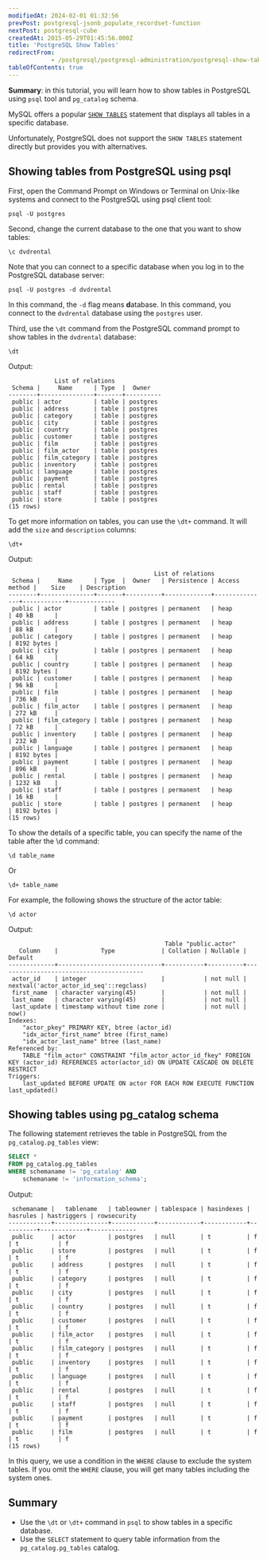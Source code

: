 ```yaml
---
modifiedAt: 2024-02-01 01:32:56
prevPost: postgresql-jsonb_populate_recordset-function
nextPost: postgresql-cube
createdAt: 2015-05-29T01:45:56.000Z
title: 'PostgreSQL Show Tables'
redirectFrom: 
            - /postgresql/postgresql-administration/postgresql-show-tables
tableOfContents: true
---
```


**Summary**: in this tutorial, you will learn how to show tables in PostgreSQL using `psql` tool and `pg_catalog` schema.

MySQL offers a popular [`SHOW TABLES`](http://www.mysqltutorial.org/mysql-show-tables/) statement that displays all tables in a specific database.

Unfortunately, PostgreSQL does not support the `SHOW TABLES` statement directly but provides you with alternatives.

## Showing tables from PostgreSQL using psql

First, open the Command Prompt on Windows or Terminal on Unix-like systems and connect to the PostgreSQL using psql client tool:

```
psql -U postgres
```

Second, change the current database to the one that you want to show tables:

```
\c dvdrental
```

Note that you can connect to a specific database when you log in to the PostgreSQL database server:

```
psql -U postgres -d dvdrental
```

In this command, the `-d` flag means **d**atabase. In this command, you connect to the `dvdrental` database using the `postgres` user.

Third, use the `\dt` command from the PostgreSQL command prompt to show tables in the `dvdrental` database:

```
\dt
```

Output:

```
             List of relations
 Schema |     Name      | Type  |  Owner
--------+---------------+-------+----------
 public | actor         | table | postgres
 public | address       | table | postgres
 public | category      | table | postgres
 public | city          | table | postgres
 public | country       | table | postgres
 public | customer      | table | postgres
 public | film          | table | postgres
 public | film_actor    | table | postgres
 public | film_category | table | postgres
 public | inventory     | table | postgres
 public | language      | table | postgres
 public | payment       | table | postgres
 public | rental        | table | postgres
 public | staff         | table | postgres
 public | store         | table | postgres
(15 rows)
```

To get more information on tables, you can use the `\dt+` command. It will add the `size` and `description` columns:

```
\dt+
```

Output:

```
                                         List of relations
 Schema |     Name      | Type  |  Owner   | Persistence | Access method |    Size    | Description
--------+---------------+-------+----------+-------------+---------------+------------+-------------
 public | actor         | table | postgres | permanent   | heap          | 40 kB      |
 public | address       | table | postgres | permanent   | heap          | 88 kB      |
 public | category      | table | postgres | permanent   | heap          | 8192 bytes |
 public | city          | table | postgres | permanent   | heap          | 64 kB      |
 public | country       | table | postgres | permanent   | heap          | 8192 bytes |
 public | customer      | table | postgres | permanent   | heap          | 96 kB      |
 public | film          | table | postgres | permanent   | heap          | 736 kB     |
 public | film_actor    | table | postgres | permanent   | heap          | 272 kB     |
 public | film_category | table | postgres | permanent   | heap          | 72 kB      |
 public | inventory     | table | postgres | permanent   | heap          | 232 kB     |
 public | language      | table | postgres | permanent   | heap          | 8192 bytes |
 public | payment       | table | postgres | permanent   | heap          | 896 kB     |
 public | rental        | table | postgres | permanent   | heap          | 1232 kB    |
 public | staff         | table | postgres | permanent   | heap          | 16 kB      |
 public | store         | table | postgres | permanent   | heap          | 8192 bytes |
(15 rows)
```

To show the details of a specific table, you can specify the name of the table after the \\d command:

```
\d table_name
```

Or

```
\d+ table_name
```

For example, the following shows the structure of the actor table:

```
\d actor
```

Output:

```
                                            Table "public.actor"
   Column    |            Type             | Collation | Nullable |                 Default
-------------+-----------------------------+-----------+----------+-----------------------------------------
 actor_id    | integer                     |           | not null | nextval('actor_actor_id_seq'::regclass)
 first_name  | character varying(45)       |           | not null |
 last_name   | character varying(45)       |           | not null |
 last_update | timestamp without time zone |           | not null | now()
Indexes:
    "actor_pkey" PRIMARY KEY, btree (actor_id)
    "idx_actor_first_name" btree (first_name)
    "idx_actor_last_name" btree (last_name)
Referenced by:
    TABLE "film_actor" CONSTRAINT "film_actor_actor_id_fkey" FOREIGN KEY (actor_id) REFERENCES actor(actor_id) ON UPDATE CASCADE ON DELETE RESTRICT
Triggers:
    last_updated BEFORE UPDATE ON actor FOR EACH ROW EXECUTE FUNCTION last_updated()
```

## Showing tables using pg_catalog schema

The following statement retrieves the table in PostgreSQL from the `pg_catalog.pg_tables` view:

```sql
SELECT *
FROM pg_catalog.pg_tables
WHERE schemaname != 'pg_catalog' AND
    schemaname != 'information_schema';
```

Output:

```
 schemaname |   tablename   | tableowner | tablespace | hasindexes | hasrules | hastriggers | rowsecurity
------------+---------------+------------+------------+------------+----------+-------------+-------------
 public     | actor         | postgres   | null       | t          | f        | t           | f
 public     | store         | postgres   | null       | t          | f        | t           | f
 public     | address       | postgres   | null       | t          | f        | t           | f
 public     | category      | postgres   | null       | t          | f        | t           | f
 public     | city          | postgres   | null       | t          | f        | t           | f
 public     | country       | postgres   | null       | t          | f        | t           | f
 public     | customer      | postgres   | null       | t          | f        | t           | f
 public     | film_actor    | postgres   | null       | t          | f        | t           | f
 public     | film_category | postgres   | null       | t          | f        | t           | f
 public     | inventory     | postgres   | null       | t          | f        | t           | f
 public     | language      | postgres   | null       | t          | f        | t           | f
 public     | rental        | postgres   | null       | t          | f        | t           | f
 public     | staff         | postgres   | null       | t          | f        | t           | f
 public     | payment       | postgres   | null       | t          | f        | t           | f
 public     | film          | postgres   | null       | t          | f        | t           | f
(15 rows)
```

In this query, we use a condition in the `WHERE` clause to exclude the system tables. If you omit the `WHERE` clause, you will get many tables including the system ones.

## Summary

- Use the `\dt` or `\dt+` command in `psql` to show tables in a specific database.
- Use the `SELECT` statement to query table information from the `pg_catalog.pg_tables` catalog.
